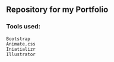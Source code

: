 
## Repository for my Portfolio 
### Tools used:
```
Bootstrap
Animate.css
Iniatializr
Illustrator
```